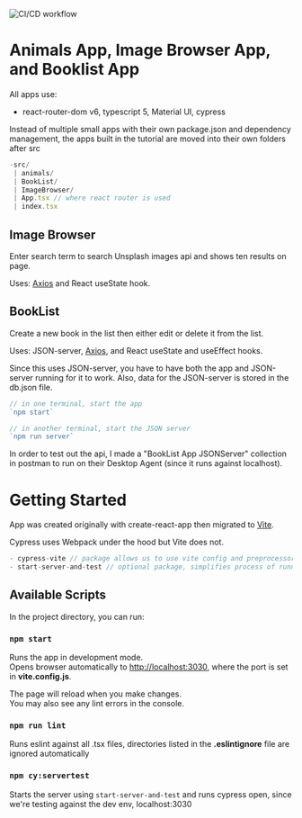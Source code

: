 ![CI/CD workflow](https://github.com/TzolkinB/Modern-React-with-Redux/actions/workflows/cicd.js.yml/badge.svg)

# Animals App, Image Browser App, and Booklist App

All apps use:

- react-router-dom v6, typescript 5, Material UI, cypress

Instead of multiple small apps with their own package.json and dependency management, the apps built in the tutorial are moved into their own folders after src

```js
-src/
 | animals/
 | BookList/
 | ImageBrowser/
 | App.tsx // where react router is used
 | index.tsx
```

## Image Browser

Enter search term to search Unsplash images api and shows ten results on page.

Uses: [Axios](https://axios-http.com/) and React useState hook.

## BookList

Create a new book in the list then either edit or delete it from the list.

Uses: JSON-server, [Axios](https://axios-http.com/), and React useState and useEffect hooks.

Since this uses JSON-server, you have to have both the app and JSON-server running for it to work. Also, data for the JSON-server is stored in the db.json file.

```js
// in one terminal, start the app
`npm start`

// in another terminal, start the JSON server
`npm run server`
```

In order to test out the api, I made a "BookList App JSONServer" collection in postman to run on their Desktop Agent (since it runs against localhost).

# Getting Started

App was created originally with create-react-app then migrated to [Vite](https://vitejs.dev/guide/).

Cypress uses Webpack under the hood but Vite does not.

```js
- cypress-vite // package allows us to use vite config and preprocessor for Cypress tests
- start-server-and-test // optional package, simplifies process of running server and tests in parallel
```

## Available Scripts

In the project directory, you can run:

### `npm start`

Runs the app in development mode.\
Opens browser automatically to [http://localhost:3030](http://localhost:3030), where the port is set in **vite.config.js**.

The page will reload when you make changes.\
You may also see any lint errors in the console.

### `npm run lint`

Runs eslint against all .tsx files, directories listed in the **.eslintignore** file are ignored automatically

### `npm cy:servertest`

Starts the server using `start-server-and-test` and runs cypress open, since we're testing against the dev env, localhost:3030
